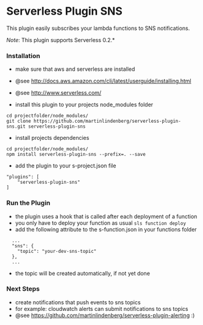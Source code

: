 Serverless Plugin SNS
=====================

This plugin easily subscribes your lambda functions to SNS notifications.

*Note*: This plugin supports Serverless 0.2.* 


### Installation

 - make sure that aws and serverless are installed
 - @see http://docs.aws.amazon.com/cli/latest/userguide/installing.html
 - @see http://www.serverless.com/

 - install this plugin to your projects node_modules folder

```
cd projectfolder/node_modules/
git clone https://github.com/martinlindenberg/serverless-plugin-sns.git serverless-plugin-sns
```

 - install projects dependencies

```
cd projectfolder/node_modules/
npm install serverless-plugin-sns --prefix=. --save
```

 - add the plugin to your s-project.json file

```
"plugins": [
    "serverless-plugin-sns"
]
```

### Run the Plugin

 - the plugin uses a hook that is called after each deployment of a function 
 - you only have to deploy your function as usual `sls function deploy`
 - add the following attribute to the s-function.json in your functions folder

```
  ...
  "sns": {
    "topic": "your-dev-sns-topic"
  },
  ...
```

 - the topic will be created automatically, if not yet done

### Next Steps

 - create notifications that push events to sns topics
 - for example: cloudwatch alerts can submit notifications to sns topics 
 - @see https://github.com/martinlindenberg/serverless-plugin-alerting :)